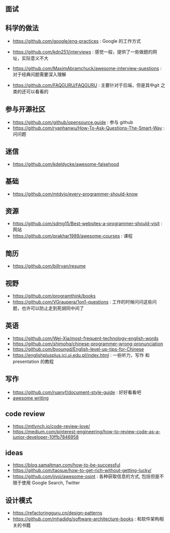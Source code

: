 ## 面试

## 科学的做法
- https://github.com/google/eng-practices : Google 的工作方式

- https://github.com/kdn251/interviews : 感觉一般，提供了一些做题的网址，实际意义不大
- https://github.com/MaximAbramchuck/awesome-interview-questions : 对于经典问题需要深入理解
- https://github.com/FAQGURU/FAQGURU : 主要针对于后端，但是其中git 之类的还可以看看的

## 参与开源社区
- https://github.com/github/opensource.guide : 参与 github
- https://github.com/ryanhanwu/How-To-Ask-Questions-The-Smart-Way : 问问题

## 迷信
- https://github.com/kdeldycke/awesome-falsehood

## 基础
- https://github.com/mtdvio/every-programmer-should-know

## 资源
- https://github.com/sdmg15/Best-websites-a-programmer-should-visit : 网站
- https://github.com/prakhar1989/awesome-courses : 课程

## 简历
- https://github.com/billryan/resume

## 视野
- https://github.com/programthink/books
- https://github.com/VGraupera/1on1-questions : 工作的时候问问这些问题，也许可以防止走到死胡同中间了

## 英语
- https://github.com/Wei-Xia/most-frequent-technology-english-words
- https://github.com/shimohq/chinese-programmer-wrong-pronunciation
- https://github.com/byoungd/English-level-up-tips-for-Chinese
- https://englishplusplus.jcj.uj.edu.pl/index.html : 一些听力，写作 和 presentation 的教程


## 写作
- https://github.com/ruanyf/document-style-guide : 好好看看吧
- [awesome writing](https://github.com/jenniferlynparsons/awesome-writing)

## code review
- https://mtlynch.io/code-review-love/
- https://medium.com/pinterest-engineering/how-to-review-code-as-a-junior-developer-10ffb7846958

## ideas
- https://blog.samaltman.com/how-to-be-successful
- https://github.com/taosue/how-to-get-rich-without-getting-lucky/
- https://github.com/jivoi/awesome-osint : 各种获取信息的方式, 包括但是不限于使用 Google Search, Twitter

## 设计模式
- https://refactoringguru.cn/design-patterns
- https://github.com/mhadidg/software-architecture-books : 和软件架构相关的书籍
